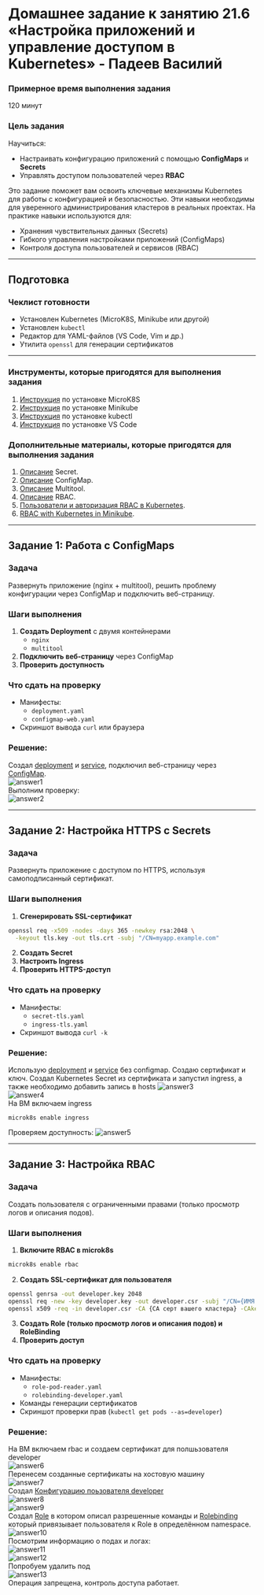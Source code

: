 # Домашнее задание к занятию 21.6 «Настройка приложений и управление доступом в Kubernetes» - Падеев Василий  

### Примерное время выполнения задания

120 минут

### Цель задания

Научиться:
- Настраивать конфигурацию приложений с помощью **ConfigMaps** и **Secrets**
- Управлять доступом пользователей через **RBAC**

Это задание поможет вам освоить ключевые механизмы Kubernetes для работы с конфигурацией и безопасностью. Эти навыки необходимы для уверенного администрирования кластеров в реальных проектах. На практике навыки используются для:
- Хранения чувствительных данных (Secrets)
- Гибкого управления настройками приложений (ConfigMaps) 
- Контроля доступа пользователей и сервисов (RBAC)

------

## **Подготовка**
### **Чеклист готовности**
- Установлен Kubernetes (MicroK8S, Minikube или другой)
- Установлен `kubectl`
- Редактор для YAML-файлов (VS Code, Vim и др.)
- Утилита `openssl` для генерации сертификатов

------

### Инструменты, которые пригодятся для выполнения задания

1. [Инструкция](https://microk8s.io/docs/getting-started) по установке MicroK8S
2. [Инструкция](https://minikube.sigs.k8s.io/docs/start/) по установке Minikube
3. [Инструкция](https://kubernetes.io/docs/tasks/tools/) по установке kubectl
4. [Инструкция](https://marketplace.visualstudio.com/items?itemName=ms-kubernetes-tools.vscode-kubernetes-tools) по установке VS Code

### Дополнительные материалы, которые пригодятся для выполнения задания

1. [Описание](https://kubernetes.io/docs/concepts/configuration/secret/) Secret.
2. [Описание](https://kubernetes.io/docs/concepts/configuration/configmap/) ConfigMap.
3. [Описание](https://github.com/wbitt/Network-MultiTool) Multitool.
4. [Описание](https://kubernetes.io/docs/reference/access-authn-authz/rbac/) RBAC.
5. [Пользователи и авторизация RBAC в Kubernetes](https://habr.com/ru/company/flant/blog/470503/).
6. [RBAC with Kubernetes in Minikube](https://medium.com/@HoussemDellai/rbac-with-kubernetes-in-minikube-4deed658ea7b).

------

## **Задание 1: Работа с ConfigMaps**
### **Задача**
Развернуть приложение (nginx + multitool), решить проблему конфигурации через ConfigMap и подключить веб-страницу.

### **Шаги выполнения**
1. **Создать Deployment** с двумя контейнерами
   - `nginx`
   - `multitool`
3. **Подключить веб-страницу** через ConfigMap
4. **Проверить доступность**

### **Что сдать на проверку**
- Манифесты:
  - `deployment.yaml`
  - `configmap-web.yaml`
- Скриншот вывода `curl` или браузера


### Решение:

Создал [deployment](https://github.com/Vasiliy-Ser/configuring_app_kubernetes_21.6/blob/968acd28d769b87b4b2bd8e1dc2e045ef3789ea8/src/nginx-multitool_1.yaml) и [service](https://github.com/Vasiliy-Ser/configuring_app_kubernetes_21.6/blob/968acd28d769b87b4b2bd8e1dc2e045ef3789ea8/src/service-nginx.yaml), подключил веб-страницу через [ConfigMap](https://github.com/Vasiliy-Ser/configuring_app_kubernetes_21.6/blob/968acd28d769b87b4b2bd8e1dc2e045ef3789ea8/src/configmap.yaml).  
![answer1](https://github.com/Vasiliy-Ser/configuring_app_kubernetes_21.6/blob/968acd28d769b87b4b2bd8e1dc2e045ef3789ea8/png/1.png)  
Выполним проверку:  
![answer2](https://github.com/Vasiliy-Ser/configuring_app_kubernetes_21.6/blob/968acd28d769b87b4b2bd8e1dc2e045ef3789ea8/png/2.png)  


---
## **Задание 2: Настройка HTTPS с Secrets**  
### **Задача**  
Развернуть приложение с доступом по HTTPS, используя самоподписанный сертификат.

### **Шаги выполнения**  
1. **Сгенерировать SSL-сертификат**
```bash
openssl req -x509 -nodes -days 365 -newkey rsa:2048 \
  -keyout tls.key -out tls.crt -subj "/CN=myapp.example.com"
```
2. **Создать Secret**
3. **Настроить Ingress**
4. **Проверить HTTPS-доступ**

### **Что сдать на проверку**  
- Манифесты:
  - `secret-tls.yaml`
  - `ingress-tls.yaml`
- Скриншот вывода `curl -k`


### Решение:

Использую [deployment](https://github.com/Vasiliy-Ser/configuring_app_kubernetes_21.6/blob/968acd28d769b87b4b2bd8e1dc2e045ef3789ea8/src/nginx-multitool_2.yaml) и [service](https://github.com/Vasiliy-Ser/configuring_app_kubernetes_21.6/blob/968acd28d769b87b4b2bd8e1dc2e045ef3789ea8/src/service-nginx_2.yaml) без configmap. Создаю сертификат и ключ. Создал Kubernetes Secret из сертификата и запустил ingress, а также необходимо добавить запись в hosts
![answer3](https://github.com/Vasiliy-Ser/configuring_app_kubernetes_21.6/blob/968acd28d769b87b4b2bd8e1dc2e045ef3789ea8/png/4.png)  
![answer4](https://github.com/Vasiliy-Ser/configuring_app_kubernetes_21.6/blob/968acd28d769b87b4b2bd8e1dc2e045ef3789ea8/png/5.png)  
На ВМ включаем ingress  
```
microk8s enable ingress

```
Проверяем доступность: 
![answer5](https://github.com/Vasiliy-Ser/configuring_app_kubernetes_21.6/blob/968acd28d769b87b4b2bd8e1dc2e045ef3789ea8/png/6.png)  


---
## **Задание 3: Настройка RBAC**  
### **Задача**  
Создать пользователя с ограниченными правами (только просмотр логов и описания подов).

### **Шаги выполнения**  
1. **Включите RBAC в microk8s**
```bash
microk8s enable rbac
```
2. **Создать SSL-сертификат для пользователя**
```bash
openssl genrsa -out developer.key 2048
openssl req -new -key developer.key -out developer.csr -subj "/CN={ИМЯ ПОЛЬЗОВАТЕЛЯ}"
openssl x509 -req -in developer.csr -CA {CA серт вашего кластера} -CAkey {CA ключ вашего кластера} -CAcreateserial -out developer.crt -days 365
```
3. **Создать Role (только просмотр логов и описания подов) и RoleBinding**
4. **Проверить доступ**

### **Что сдать на проверку**  
- Манифесты:
  - `role-pod-reader.yaml`
  - `rolebinding-developer.yaml`
- Команды генерации сертификатов
- Скриншот проверки прав (`kubectl get pods --as=developer`)


### Решение:

На ВМ включаем rbac  и создаем сертификат для полшьзователя developer  
![answer6](https://github.com/Vasiliy-Ser/configuring_app_kubernetes_21.6/blob/968acd28d769b87b4b2bd8e1dc2e045ef3789ea8/png/7.png)  
Перенесем созданные сертификаты на хостовую машину  
![answer7](https://github.com/Vasiliy-Ser/configuring_app_kubernetes_21.6/blob/968acd28d769b87b4b2bd8e1dc2e045ef3789ea8/png/8.png)  
Создал [Конфигурацию поьзователя developer](https://github.com/Vasiliy-Ser/configuring_app_kubernetes_21.6/blob/968acd28d769b87b4b2bd8e1dc2e045ef3789ea8/src/developer.config)  
![answer8](https://github.com/Vasiliy-Ser/configuring_app_kubernetes_21.6/blob/968acd28d769b87b4b2bd8e1dc2e045ef3789ea8/png/9.png)  
![answer9](https://github.com/Vasiliy-Ser/configuring_app_kubernetes_21.6/blob/968acd28d769b87b4b2bd8e1dc2e045ef3789ea8/png/10.png)  
Создал [Role](https://github.com/Vasiliy-Ser/configuring_app_kubernetes_21.6/blob/968acd28d769b87b4b2bd8e1dc2e045ef3789ea8/src/developer-role.yaml) в котором описал разрешенные команды и [Rolebinding](https://github.com/Vasiliy-Ser/configuring_app_kubernetes_21.6/blob/968acd28d769b87b4b2bd8e1dc2e045ef3789ea8/src/developer-rolebinding.yaml) который привязывает пользователя к Role в определённом namespace.  
![answer10](https://github.com/Vasiliy-Ser/configuring_app_kubernetes_21.6/blob/968acd28d769b87b4b2bd8e1dc2e045ef3789ea8/png/11.png)  
Посмотрим информацию о подах и логах:  
![answer11](https://github.com/Vasiliy-Ser/configuring_app_kubernetes_21.6/blob/968acd28d769b87b4b2bd8e1dc2e045ef3789ea8/png/12.png)  
![answer12](https://github.com/Vasiliy-Ser/configuring_app_kubernetes_21.6/blob/968acd28d769b87b4b2bd8e1dc2e045ef3789ea8/png/13.png)  
Попробуем удалить под  
![answer13](https://github.com/Vasiliy-Ser/configuring_app_kubernetes_21.6/blob/968acd28d769b87b4b2bd8e1dc2e045ef3789ea8/png/14.png)  
Операция запрещена, контроль доступа работает.  



